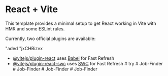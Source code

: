 # React + Vite

This template provides a minimal setup to get React working in Vite with HMR and some ESLint rules.

Currently, two official plugins are available:

"aded "jxCHBizvx

- [@vitejs/plugin-react](https://github.com/vitejs/vite-plugin-react/blob/main/packages/plugin-react/README.md) uses [Babel](https://babeljs.io/) for Fast Refresh
- [@vitejs/plugin-react-swc](https://github.com/vitejs/vite-plugin-react-swc) uses [SWC](https://swc.rs/) for Fast Refresh
#   t r y 
 
 #   J o b - F i n d e r  
 #   J o b - F i n d e r  
 #   J o b - F i n d e r  
 #   J o b - F i n d e r  
 